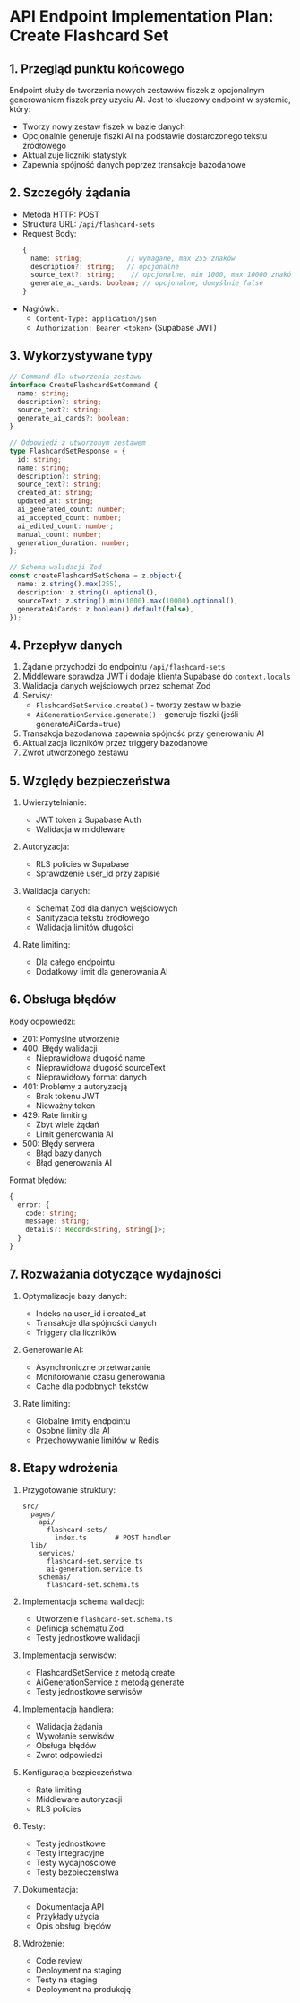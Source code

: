 # API Endpoint Implementation Plan: Create Flashcard Set

## 1. Przegląd punktu końcowego

Endpoint służy do tworzenia nowych zestawów fiszek z opcjonalnym generowaniem fiszek przy użyciu AI. Jest to kluczowy endpoint w systemie, który:

- Tworzy nowy zestaw fiszek w bazie danych
- Opcjonalnie generuje fiszki AI na podstawie dostarczonego tekstu źródłowego
- Aktualizuje liczniki statystyk
- Zapewnia spójność danych poprzez transakcje bazodanowe

## 2. Szczegóły żądania

- Metoda HTTP: POST
- Struktura URL: `/api/flashcard-sets`
- Request Body:
  ```typescript
  {
    name: string;           // wymagane, max 255 znaków
    description?: string;   // opcjonalne
    source_text?: string;    // opcjonalne, min 1000, max 10000 znaków
    generate_ai_cards: boolean; // opcjonalne, domyślnie false
  }
  ```
- Nagłówki:
  - `Content-Type: application/json`
  - `Authorization: Bearer <token>` (Supabase JWT)

## 3. Wykorzystywane typy

```typescript
// Command dla utworzenia zestawu
interface CreateFlashcardSetCommand {
  name: string;
  description?: string;
  source_text?: string;
  generate_ai_cards?: boolean;
}

// Odpowiedź z utworzonym zestawem
type FlashcardSetResponse = {
  id: string;
  name: string;
  description?: string;
  source_text?: string;
  created_at: string;
  updated_at: string;
  ai_generated_count: number;
  ai_accepted_count: number;
  ai_edited_count: number;
  manual_count: number;
  generation_duration: number;
};

// Schema walidacji Zod
const createFlashcardSetSchema = z.object({
  name: z.string().max(255),
  description: z.string().optional(),
  sourceText: z.string().min(1000).max(10000).optional(),
  generateAiCards: z.boolean().default(false),
});
```

## 4. Przepływ danych

1. Żądanie przychodzi do endpointu `/api/flashcard-sets`
2. Middleware sprawdza JWT i dodaje klienta Supabase do `context.locals`
3. Walidacja danych wejściowych przez schemat Zod
4. Servisy:
   - `FlashcardSetService.create()` - tworzy zestaw w bazie
   - `AiGenerationService.generate()` - generuje fiszki (jeśli generateAiCards=true)
5. Transakcja bazodanowa zapewnia spójność przy generowaniu AI
6. Aktualizacja liczników przez triggery bazodanowe
7. Zwrot utworzonego zestawu

## 5. Względy bezpieczeństwa

1. Uwierzytelnianie:

   - JWT token z Supabase Auth
   - Walidacja w middleware

2. Autoryzacja:

   - RLS policies w Supabase
   - Sprawdzenie user_id przy zapisie

3. Walidacja danych:

   - Schemat Zod dla danych wejściowych
   - Sanityzacja tekstu źródłowego
   - Walidacja limitów długości

4. Rate limiting:
   - Dla całego endpointu
   - Dodatkowy limit dla generowania AI

## 6. Obsługa błędów

Kody odpowiedzi:

- 201: Pomyślne utworzenie
- 400: Błędy walidacji
  - Nieprawidłowa długość name
  - Nieprawidłowa długość sourceText
  - Nieprawidłowy format danych
- 401: Problemy z autoryzacją
  - Brak tokenu JWT
  - Nieważny token
- 429: Rate limiting
  - Zbyt wiele żądań
  - Limit generowania AI
- 500: Błędy serwera
  - Błąd bazy danych
  - Błąd generowania AI

Format błędów:

```typescript
{
  error: {
    code: string;
    message: string;
    details?: Record<string, string[]>;
  }
}
```

## 7. Rozważania dotyczące wydajności

1. Optymalizacje bazy danych:

   - Indeks na user_id i created_at
   - Transakcje dla spójności danych
   - Triggery dla liczników

2. Generowanie AI:

   - Asynchroniczne przetwarzanie
   - Monitorowanie czasu generowania
   - Cache dla podobnych tekstów

3. Rate limiting:
   - Globalne limity endpointu
   - Osobne limity dla AI
   - Przechowywanie limitów w Redis

## 8. Etapy wdrożenia

1. Przygotowanie struktury:

   ```
   src/
     pages/
       api/
         flashcard-sets/
           index.ts       # POST handler
     lib/
       services/
         flashcard-set.service.ts
         ai-generation.service.ts
       schemas/
         flashcard-set.schema.ts
   ```

2. Implementacja schema walidacji:

   - Utworzenie `flashcard-set.schema.ts`
   - Definicja schematu Zod
   - Testy jednostkowe walidacji

3. Implementacja serwisów:

   - FlashcardSetService z metodą create
   - AiGenerationService z metodą generate
   - Testy jednostkowe serwisów

4. Implementacja handlera:

   - Walidacja żądania
   - Wywołanie serwisów
   - Obsługa błędów
   - Zwrot odpowiedzi

5. Konfiguracja bezpieczeństwa:

   - Rate limiting
   - Middleware autoryzacji
   - RLS policies

6. Testy:

   - Testy jednostkowe
   - Testy integracyjne
   - Testy wydajnościowe
   - Testy bezpieczeństwa

7. Dokumentacja:

   - Dokumentacja API
   - Przykłady użycia
   - Opis obsługi błędów

8. Wdrożenie:
   - Code review
   - Deployment na staging
   - Testy na staging
   - Deployment na produkcję
